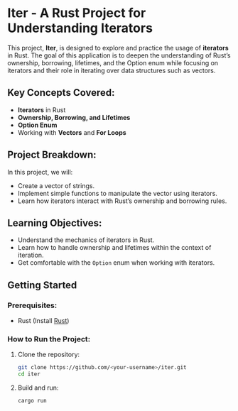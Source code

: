 # Iter - A Rust Project for Understanding Iterators

This project, **Iter**, is designed to explore and practice the usage of **iterators** in Rust. The goal of this application is to deepen the understanding of Rust’s ownership, borrowing, lifetimes, and the Option enum while focusing on iterators and their role in iterating over data structures such as vectors.

## Key Concepts Covered:
- **Iterators** in Rust
- **Ownership, Borrowing, and Lifetimes**
- **Option Enum**
- Working with **Vectors** and **For Loops**

## Project Breakdown:
In this project, we will:
- Create a vector of strings.
- Implement simple functions to manipulate the vector using iterators.
- Learn how iterators interact with Rust’s ownership and borrowing rules.

## Learning Objectives:
- Understand the mechanics of iterators in Rust.
- Learn how to handle ownership and lifetimes within the context of iteration.
- Get comfortable with the `Option` enum when working with iterators.

## Getting Started

### Prerequisites:
- Rust (Install [Rust](https://www.rust-lang.org/learn/get-started))

### How to Run the Project:
1. Clone the repository:
    ```bash
    git clone https://github.com/<your-username>/iter.git
    cd iter
    ```

2. Build and run:
    ```bash
    cargo run
    ```


